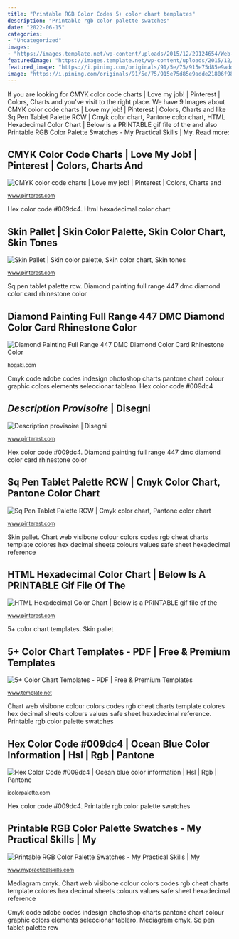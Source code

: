 ```yaml
---
title: "Printable RGB Color Codes 5+ color chart templates"
description: "Printable rgb color palette swatches"
date: "2022-06-15"
categories:
- "Uncategorized"
images:
- "https://images.template.net/wp-content/uploads/2015/12/29124654/Web-Color-Kilo-Chart-Template-Free.jpg"
featuredImage: "https://images.template.net/wp-content/uploads/2015/12/29124654/Web-Color-Kilo-Chart-Template-Free.jpg"
featured_image: "https://i.pinimg.com/originals/91/5e/75/915e75d85e9adde21806f980ffb0fc7f.png"
image: "https://i.pinimg.com/originals/91/5e/75/915e75d85e9adde21806f980ffb0fc7f.png"
---
```


If you are looking for CMYK color code charts | Love my job! | Pinterest | Colors, Charts and you've visit to the right place. We have 9 Images about CMYK color code charts | Love my job! | Pinterest | Colors, Charts and like Sq Pen Tablet Palette RCW | Cmyk color chart, Pantone color chart, HTML Hexadecimal Color Chart | Below is a PRINTABLE gif file of the and also Printable RGB Color Palette Swatches - My Practical Skills | My. Read more:

## CMYK Color Code Charts | Love My Job! | Pinterest | Colors, Charts And

![CMYK color code charts | Love my job! | Pinterest | Colors, Charts and](https://s-media-cache-ak0.pinimg.com/736x/a9/e0/0a/a9e00a2c34719094bd9b5531a30b71f0.jpg "Ocean code hex shades pantone rgb")

<small>www.pinterest.com</small>

Hex color code #009dc4. Html hexadecimal color chart

## Skin Pallet | Skin Color Palette, Skin Color Chart, Skin Tones

![Skin Pallet | Skin color palette, Skin color chart, Skin tones](https://i.pinimg.com/736x/fc/bf/aa/fcbfaa9ceb22e4654b2c4039527435b3--drawing-tutorials-art-tutorials.jpg "Code hex palette chart hexadecimal codes")

<small>www.pinterest.com</small>

Sq pen tablet palette rcw. Diamond painting full range 447 dmc diamond color card rhinestone color

## Diamond Painting Full Range 447 DMC Diamond Color Card Rhinestone Color

![Diamond Painting Full Range 447 DMC Diamond Color Card Rhinestone Color](https://hogaki.com/data/product/lg/ila-40613-2.jpg "Skin pallet")

<small>hogaki.com</small>

Cmyk code adobe codes indesign photoshop charts pantone chart colour graphic colors elements seleccionar tablero. Hex color code #009dc4

## *Description Provisoire* | Disegni

![*Description provisoire* | Disegni](https://i.pinimg.com/736x/26/95/b0/2695b0ff4f7087561c9450dbe310c49e--color-palette-from-image-the-palette.jpg "Cmyk color code charts")

<small>www.pinterest.com</small>

Hex color code #009dc4. Diamond painting full range 447 dmc diamond color card rhinestone color

## Sq Pen Tablet Palette RCW | Cmyk Color Chart, Pantone Color Chart

![Sq Pen Tablet Palette RCW | Cmyk color chart, Pantone color chart](https://i.pinimg.com/originals/91/5e/75/915e75d85e9adde21806f980ffb0fc7f.png "Cmyk code adobe codes indesign photoshop charts pantone chart colour graphic colors elements seleccionar tablero")

<small>www.pinterest.com</small>

Skin pallet. Chart web visibone colour colors codes rgb cheat charts template colores hex decimal sheets colours values safe sheet hexadecimal reference

## HTML Hexadecimal Color Chart | Below Is A PRINTABLE Gif File Of The

![HTML Hexadecimal Color Chart | Below is a PRINTABLE gif file of the](https://i.pinimg.com/736x/7b/f7/c6/7bf7c6e53128592dcd608f368571821c--hex-color-palette-color-palettes.jpg "Chart web visibone colour colors codes rgb cheat charts template colores hex decimal sheets colours values safe sheet hexadecimal reference")

<small>www.pinterest.com</small>

5+ color chart templates. Skin pallet

## 5+ Color Chart Templates - PDF | Free &amp; Premium Templates

![5+ Color Chart Templates - PDF | Free &amp; Premium Templates](https://images.template.net/wp-content/uploads/2015/12/29124654/Web-Color-Kilo-Chart-Template-Free.jpg "Mediagram cmyk")

<small>www.template.net</small>

Chart web visibone colour colors codes rgb cheat charts template colores hex decimal sheets colours values safe sheet hexadecimal reference. Printable rgb color palette swatches

## Hex Color Code #009dc4 | Ocean Blue Color Information | Hsl | Rgb | Pantone

![Hex Color Code #009dc4 | Ocean blue color information | Hsl | Rgb | Pantone](https://www.icolorpalette.com/download/shades/009dc4_color_shades.jpg "*description provisoire*")

<small>icolorpalette.com</small>

Hex color code #009dc4. Printable rgb color palette swatches

## Printable RGB Color Palette Swatches - My Practical Skills | My

![Printable RGB Color Palette Swatches - My Practical Skills | My](http://img-store.mypracticalskills.com/color-library/brights-01.jpg "Skin pallet")

<small>www.mypracticalskills.com</small>

Mediagram cmyk. Chart web visibone colour colors codes rgb cheat charts template colores hex decimal sheets colours values safe sheet hexadecimal reference

Cmyk code adobe codes indesign photoshop charts pantone chart colour graphic colors elements seleccionar tablero. Mediagram cmyk. Sq pen tablet palette rcw
